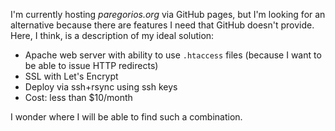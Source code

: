 <!--
.. title: Hosting Quest
.. slug: hosting_quest
.. date: 2018-04-08 14:49:31 UTC-05:00
.. tags: hosting,ssh,htaccess,ssl,rsync,apache
.. category: 
.. link: 
.. description: 
.. type: text
-->

I'm currently hosting *paregorios.org* via GitHub pages, but I'm looking for an alternative because there are features I need that GitHub doesn't provide. Here, I think, is a description of my ideal solution:

 - Apache web server with ability to use ```.htaccess``` files (because I want to be able to issue HTTP redirects)
 - SSL with Let's Encrypt
 - Deploy via ssh+rsync using ssh keys
 - Cost: less than $10/month

I wonder where I will be able to find such a combination.




